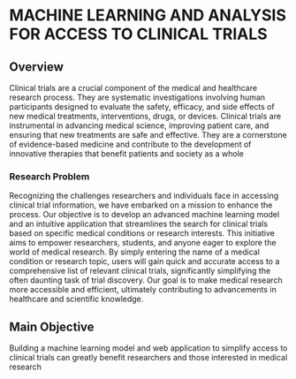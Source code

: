# MACHINE LEARNING AND ANALYSIS FOR ACCESS TO CLINICAL TRIALS

## Overview
Clinical trials are a crucial component of the medical and healthcare research process. They are systematic investigations involving human participants designed to evaluate the safety, efficacy, and side effects of new medical treatments, interventions, drugs, or devices. Clinical trials are instrumental in advancing medical science, improving patient care, and ensuring that new treatments are safe and effective. They are a cornerstone of evidence-based medicine and contribute to the development of innovative therapies that benefit patients and society as a whole
### Research Problem
Recognizing the challenges researchers and individuals face in accessing clinical trial information, we have embarked on a mission to enhance the process. Our objective is to develop an advanced machine learning model and an intuitive application that streamlines the search for clinical trials based on specific medical conditions or research interests. This initiative aims to empower researchers, students, and anyone eager to explore the world of medical research. By simply entering the name of a medical condition or research topic, users will gain quick and accurate access to a comprehensive list of relevant clinical trials, significantly simplifying the often daunting task of trial discovery. Our goal is to make medical research more accessible and efficient, ultimately contributing to advancements in healthcare and scientific knowledge.
## Main Objective
Building a machine learning model and web application to simplify access to clinical trials can greatly benefit researchers and those interested in medical research
